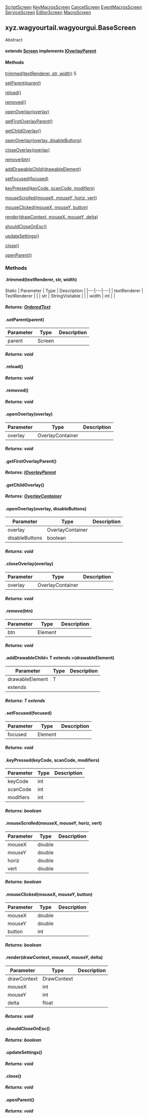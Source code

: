 
[ScriptScreen](1.9.2/xyz/wagyourtail/jsmacros/client/api/classes/render/ScriptScreen.html) [KeyMacrosScreen](1.9.2/xyz/wagyourtail/jsmacros/client/gui/screens/KeyMacrosScreen.html) [CancelScreen](1.9.2/xyz/wagyourtail/jsmacros/client/gui/screens/CancelScreen.html) [EventMacrosScreen](1.9.2/xyz/wagyourtail/jsmacros/client/gui/screens/EventMacrosScreen.html) [ServiceScreen](1.9.2/xyz/wagyourtail/jsmacros/client/gui/screens/ServiceScreen.html) [EditorScreen](1.9.2/xyz/wagyourtail/jsmacros/client/gui/screens/EditorScreen.html) [MacroScreen](1.9.2/xyz/wagyourtail/jsmacros/client/gui/screens/MacroScreen.html)

xyz.wagyourtail.wagyourgui.BaseScreen
-------------------------------------

Abstract
#### extends [Screen](https://wagyourtail.xyz/Projects/MinecraftMappingViewer/App?mapping=INTERMEDIARY,YARN&version=1.20.5&search=net/minecraft/client/gui/screen/Screen) implements [IOverlayParent](1.9.2/xyz/wagyourtail/wagyourgui/overlays/IOverlayParent.html)

#### Methods

[trimmed(textRenderer, str, width)](#trimmed-TextRenderer-StringVisitable-int-)
S


[setParent(parent)](#setParent-Screen-)


[reload()](#reload-)


[removed()](#removed-)


[openOverlay(overlay)](#openOverlay-OverlayContainer-)


[getFirstOverlayParent()](#getFirstOverlayParent-)


[getChildOverlay()](#getChildOverlay-)


[openOverlay(overlay, disableButtons)](#openOverlay-OverlayContainer-boolean-)


[closeOverlay(overlay)](#closeOverlay-OverlayContainer-)


[remove(btn)](#remove-Element-)


[addDrawableChild(drawableElement)](#addDrawableChild-T-)


[setFocused(focused)](#setFocused-Element-)


[keyPressed(keyCode, scanCode, modifiers)](#keyPressed-int-int-int-)


[mouseScrolled(mouseX, mouseY, horiz, vert)](#mouseScrolled-double-double-double-double-)


[mouseClicked(mouseX, mouseY, button)](#mouseClicked-double-double-int-)


[render(drawContext, mouseX, mouseY, delta)](#render-DrawContext-int-int-float-)


[shouldCloseOnEsc()](#shouldCloseOnEsc-)


[updateSettings()](#updateSettings-)


[close()](#close-)


[openParent()](#openParent-)



### Methods

#### .trimmed(textRenderer, str, width)

Static
| Parameter | Type | Description |
|---|---|---|
| textRenderer | TextRenderer |  |
| str | StringVisitable |  |
| width | int |  |

##### Returns: [OrderedText](https://wagyourtail.xyz/Projects/MinecraftMappingViewer/App?mapping=INTERMEDIARY,YARN&version=1.20.5&search=net/minecraft/text/OrderedText)



#### .setParent(parent)

| Parameter | Type | Description |
|---|---|---|
| parent | Screen |  |

##### Returns: void



#### .reload()


##### Returns: void



#### .removed()


##### Returns: void



#### .openOverlay(overlay)

| Parameter | Type | Description |
|---|---|---|
| overlay | OverlayContainer |  |

##### Returns: void



#### .getFirstOverlayParent()


##### Returns: [IOverlayParent](1.9.2/xyz/wagyourtail/wagyourgui/overlays/IOverlayParent.html)



#### .getChildOverlay()


##### Returns: [OverlayContainer](1.9.2/xyz/wagyourtail/wagyourgui/overlays/OverlayContainer.html)



#### .openOverlay(overlay, disableButtons)

| Parameter | Type | Description |
|---|---|---|
| overlay | OverlayContainer |  |
| disableButtons | boolean |  |

##### Returns: void



#### .closeOverlay(overlay)

| Parameter | Type | Description |
|---|---|---|
| overlay | OverlayContainer |  |

##### Returns: void



#### .remove(btn)

| Parameter | Type | Description |
|---|---|---|
| btn | Element |  |

##### Returns: void



#### .addDrawableChild< T **extends** >(drawableElement)

| Parameter | Type | Description |
|---|---|---|
| drawableElement | T
                             extends |  |

##### Returns: T **extends**



#### .setFocused(focused)

| Parameter | Type | Description |
|---|---|---|
| focused | Element |  |

##### Returns: void



#### .keyPressed(keyCode, scanCode, modifiers)

| Parameter | Type | Description |
|---|---|---|
| keyCode | int |  |
| scanCode | int |  |
| modifiers | int |  |

##### Returns: boolean



#### .mouseScrolled(mouseX, mouseY, horiz, vert)

| Parameter | Type | Description |
|---|---|---|
| mouseX | double |  |
| mouseY | double |  |
| horiz | double |  |
| vert | double |  |

##### Returns: boolean



#### .mouseClicked(mouseX, mouseY, button)

| Parameter | Type | Description |
|---|---|---|
| mouseX | double |  |
| mouseY | double |  |
| button | int |  |

##### Returns: boolean



#### .render(drawContext, mouseX, mouseY, delta)

| Parameter | Type | Description |
|---|---|---|
| drawContext | DrawContext |  |
| mouseX | int |  |
| mouseY | int |  |
| delta | float |  |

##### Returns: void



#### .shouldCloseOnEsc()


##### Returns: boolean



#### .updateSettings()


##### Returns: void



#### .close()


##### Returns: void



#### .openParent()


##### Returns: void




